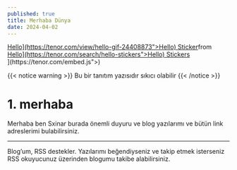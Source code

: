 ```yaml
---
published: true
title: Merhaba Dünya
date: 2024-04-02
---
```

<div class="tenor-gif-embed" data-postid="24408873" data-share-method="host" data-aspect-ratio="0.940625" data-width="100%"><a href="[https://tenor.com/view/hello-gif-24408873">Hello](https://tenor.com/view/hello-gif-24408873">Hello) Sticker</a>from <a href="[https://tenor.com/search/hello-stickers">Hello](https://tenor.com/search/hello-stickers">Hello) Stickers</a></div> <script type="text/javascript" async src="[https://tenor.com/embed.js"></script>](https://tenor.com/embed.js"></script>)

{{< notice warning >}} Bu bir tanıtım yazısıdır sıkıcı olabilir {{< /notice >}}

# 1\. merhaba

Merhaba ben Sxinar burada önemli duyuru ve blog yazılarımı ve bütün link adreslerimi bulabilirsiniz.

* * *

Blog’um, RSS destekler. Yazılarımı beğendiyseniz ve takip etmek isterseniz RSS okuyucunuz üzerinden blogumu takibe alabilirsiniz.